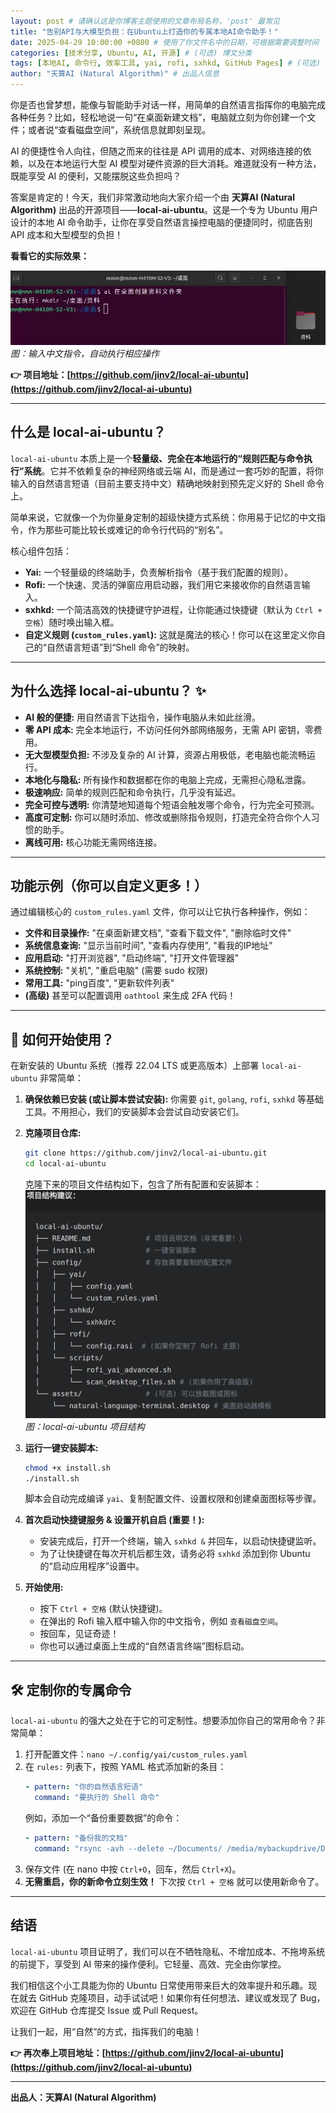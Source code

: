 ```yaml
---
layout: post # 请确认这是你博客主题使用的文章布局名称，'post' 最常见
title: "告别API与大模型负担：在Ubuntu上打造你的专属本地AI命令助手！"
date: 2025-04-29 10:00:00 +0800 # 使用了你文件名中的日期，可根据需要调整时间
categories: [技术分享, Ubuntu, AI, 开源] # (可选) 博文分类
tags: [本地AI, 命令行, 效率工具, yai, rofi, sxhkd, GitHub Pages] # (可选) 博文标签
author: "天算AI (Natural Algorithm)" # 出品人信息
---
```


你是否也曾梦想，能像与智能助手对话一样，用简单的自然语言指挥你的电脑完成各种任务？比如，轻松地说一句“在桌面新建文档”，电脑就立刻为你创建一个文件；或者说“查看磁盘空间”，系统信息就即刻呈现。

AI 的便捷性令人向往，但随之而来的往往是 API 调用的成本、对网络连接的依赖，以及在本地运行大型 AI 模型对硬件资源的巨大消耗。难道就没有一种方法，既能享受 AI 的便利，又能摆脱这些负担吗？

答案是肯定的！今天，我们非常激动地向大家介绍一个由 **天算AI (Natural Algorithm)** 出品的开源项目——**local-ai-ubuntu**。这是一个专为 Ubuntu 用户设计的本地 AI 命令助手，让你在享受自然语言操控电脑的便捷同时，彻底告别 API 成本和大型模型的负担！

**看看它的实际效果：**

![本地AI命令助手演示](assets/images/local-ai-ubuntu-demo.png)
*图：输入中文指令，自动执行相应操作*

**👉 项目地址：[https://github.com/jinv2/local-ai-ubuntu](https://github.com/jinv2/local-ai-ubuntu)**

---

## 什么是 local-ai-ubuntu？

`local-ai-ubuntu` 本质上是一个**轻量级、完全在本地运行的“规则匹配与命令执行”系统**。它并不依赖复杂的神经网络或云端 AI，而是通过一套巧妙的配置，将你输入的自然语言短语（目前主要支持中文）精确地映射到预先定义好的 Shell 命令上。

简单来说，它就像一个为你量身定制的超级快捷方式系统：你用易于记忆的中文指令，作为那些可能比较长或难记的命令行代码的“别名”。

核心组件包括：

*   **Yai:** 一个轻量级的终端助手，负责解析指令（基于我们配置的规则）。
*   **Rofi:** 一个快速、灵活的弹窗应用启动器，我们用它来接收你的自然语言输入。
*   **sxhkd:** 一个简洁高效的快捷键守护进程，让你能通过快捷键（默认为 `Ctrl + 空格`）随时唤出输入框。
*   **自定义规则 (`custom_rules.yaml`):** 这就是魔法的核心！你可以在这里定义你自己的“自然语言短语”到“Shell 命令”的映射。

---

## 为什么选择 local-ai-ubuntu？ ✨

*   **AI 般的便捷:** 用自然语言下达指令，操作电脑从未如此丝滑。
*   **零 API 成本:** 完全本地运行，不访问任何外部网络服务，无需 API 密钥，零费用。
*   **无大型模型负担:** 不涉及复杂的 AI 计算，资源占用极低，老电脑也能流畅运行。
*   **本地化与隐私:** 所有操作和数据都在你的电脑上完成，无需担心隐私泄露。
*   **极速响应:** 简单的规则匹配和命令执行，几乎没有延迟。
*   **完全可控与透明:** 你清楚地知道每个短语会触发哪个命令，行为完全可预测。
*   **高度可定制:** 你可以随时添加、修改或删除指令规则，打造完全符合你个人习惯的助手。
*   **离线可用:** 核心功能无需网络连接。

---

## 功能示例（你可以自定义更多！）

通过编辑核心的 `custom_rules.yaml` 文件，你可以让它执行各种操作，例如：

*   **文件和目录操作:** "在桌面新建文档", "查看下载文件", "删除临时文件"
*   **系统信息查询:** "显示当前时间", "查看内存使用", "看我的IP地址"
*   **应用启动:** "打开浏览器", "启动终端", "打开文件管理器"
*   **系统控制:** "关机", "重启电脑" (需要 sudo 权限)
*   **常用工具:** "ping百度", "更新软件列表"
*   **(高级)** 甚至可以配置调用 `oathtool` 来生成 2FA 代码！

---

## 🚀 如何开始使用？

在新安装的 Ubuntu 系统（推荐 22.04 LTS 或更高版本）上部署 `local-ai-ubuntu` 非常简单：

1.  **确保依赖已安装 (或让脚本尝试安装):**
    你需要 `git`, `golang`, `rofi`, `sxhkd` 等基础工具。不用担心，我们的安装脚本会尝试自动安装它们。

2.  **克隆项目仓库:**
    ```bash
    git clone https://github.com/jinv2/local-ai-ubuntu.git
    cd local-ai-ubuntu
    ```
    克隆下来的项目文件结构如下，包含了所有配置和安装脚本：
    ![项目文件结构](assets/images/project-structure.png)
    *图：local-ai-ubuntu 项目结构*

3.  **运行一键安装脚本:**
    ```bash
    chmod +x install.sh
    ./install.sh
    ```
    脚本会自动完成编译 `yai`、复制配置文件、设置权限和创建桌面图标等步骤。

4.  **首次启动快捷键服务 & 设置开机自启 (重要！):**
    *   安装完成后，打开一个终端，输入 `sxhkd &` 并回车，以启动快捷键监听。
    *   为了让快捷键在每次开机后都生效，请务必将 `sxhkd` 添加到你 Ubuntu 的“启动应用程序”设置中。

5.  **开始使用:**
    *   按下 `Ctrl + 空格` (默认快捷键)。
    *   在弹出的 Rofi 输入框中输入你的中文指令，例如 `查看磁盘空间`。
    *   按回车，见证奇迹！
    *   你也可以通过桌面上生成的“自然语言终端”图标启动。

---

## 🛠️ 定制你的专属命令

`local-ai-ubuntu` 的强大之处在于它的可定制性。想要添加你自己的常用命令？非常简单：

1.  打开配置文件：`nano ~/.config/yai/custom_rules.yaml`
2.  在 `rules:` 列表下，按照 YAML 格式添加新的条目：
    ```yaml
    - pattern: "你的自然语言短语"
      command: "要执行的 Shell 命令"
    ```
    例如，添加一个“备份重要数据”的命令：
    ```yaml
    - pattern: "备份我的文档"
      command: "rsync -avh --delete ~/Documents/ /media/mybackupdrive/DocumentsBackup/" # 确保目标路径正确
    ```
3.  保存文件 (在 nano 中按 `Ctrl+O`，回车，然后 `Ctrl+X`)。
4.  **无需重启，你的新命令立刻生效！** 下次按 `Ctrl + 空格` 就可以使用新命令了。

---

## 结语

`local-ai-ubuntu` 项目证明了，我们可以在不牺牲隐私、不增加成本、不拖垮系统的前提下，享受到 AI 带来的操作便利。它轻量、高效、完全由你掌控。

我们相信这个小工具能为你的 Ubuntu 日常使用带来巨大的效率提升和乐趣。现在就去 GitHub 克隆项目，动手试试吧！如果你有任何想法、建议或发现了 Bug，欢迎在 GitHub 仓库提交 Issue 或 Pull Request。

让我们一起，用“自然”的方式，指挥我们的电脑！

**👉 再次奉上项目地址：[https://github.com/jinv2/local-ai-ubuntu](https://github.com/jinv2/local-ai-ubuntu)**

---

**出品人：天算AI (Natural Algorithm)**
